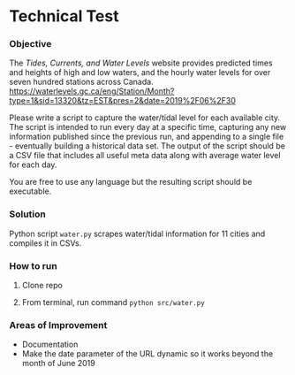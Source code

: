 # Technical Test

### Objective

The _Tides, Currents, and Water Levels_ website provides predicted times and heights of high and low waters, and the hourly water levels for over seven hundred stations across Canada.
https://waterlevels.gc.ca/eng/Station/Month?type=1&sid=13320&tz=EST&pres=2&date=2019%2F06%2F30

Please write a script to capture the water/tidal level for each available city. The script is intended to run every day at a specific time, capturing any new information published since the previous run, and appending to a single file - eventually building a historical data set. The output of the script should be a CSV file that includes all useful meta data along with average water level for each day.

You are free to use any language but the resulting script should be executable.

### Solution

Python script `water.py` scrapes water/tidal information for 11 cities and compiles it in CSVs.

### How to run

1. Clone repo

2. From terminal, run command `python src/water.py`

### Areas of Improvement

- Documentation
- Make the date parameter of the URL dynamic so it works beyond the month of June 2019
